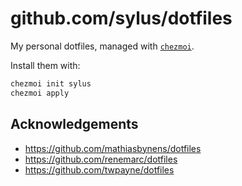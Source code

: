 # github.com/sylus/dotfiles

My personal dotfiles, managed with [`chezmoi`](https://github.com/twpayne/chezmoi).

Install them with:

```sh
chezmoi init sylus
chezmoi apply
```

## Acknowledgements

* https://github.com/mathiasbynens/dotfiles
* https://github.com/renemarc/dotfiles
* https://github.com/twpayne/dotfiles
